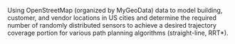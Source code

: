 Using OpenStreetMap (organized by MyGeoData) data to model building, customer, and vendor 
locations in US cities and determine the required number of 
randomly distributed sensors to achieve a desired trajectory coverage portion for various path 
planning algorithms (straight-line, RRT*).
